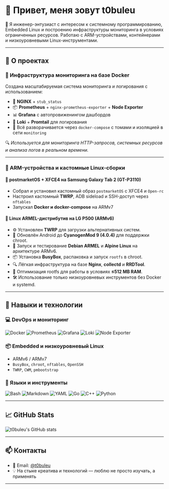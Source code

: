 # 👋 Привет, меня зовут t0buleu

📡 Я инженер-энтузиаст с интересом к системному программированию, Embedded Linux и построению инфраструктуры мониторинга в условиях ограниченных ресурсов. Работаю с ARM-устройствами, контейнерами и низкоуровневыми Linux-инструментами.

---

## 🚀 О проектах

### 🧠 Инфраструктура мониторинга на базе Docker

Создана масштабируемая система мониторинга и логирования с использованием:

- 🧩 **NGINX** + `stub_status`
- 📦 **Prometheus** + `nginx-prometheus-exporter` + **Node Exporter**
- 📊 **Grafana** с автопровиженингом дашбордов
- 📄 **Loki** + **Promtail** для логирования
- 🐳 Всё разворачивается через `docker-compose` с томами и изоляцией в сети `monitoring`

🔍 *Используется для мониторинга HTTP-запросов, системных ресурсов и анализа логов в реальном времени.*

---

### 📱 ARM-устройства и кастомные Linux-сборки

#### 📌 **postmarketOS + XFCE4 на Samsung Galaxy Tab 2 (GT-P3110)**

- Собрал и установил кастомный образ `postmarketOS` с XFCE4 и `Open-rc`
- Настроил кастомный **TWRP**, ADB sideload и SSH-доступ через `nftables`
- Запускал **Docker и docker-compose** на ARMv7

#### 📌 **Linux ARMEL-дистрибутив на LG P500 (ARMv6)**

- ⚙️ Установлен **TWRP** для загрузки альтернативных систем.
- 📲 Обновлён Android до **CyanogenMod 9 (4.0.4)** для поддержки chroot.
- 🐧 Запуск и тестирование **Debian ARMEL** и **Alpine Linux** на архитектуре ARMv6.
- 📦 Установка **BusyBox**, распаковка и запуск `rootfs` в chroot.
- 🔍 Лёгкая инфраструктура на базе **Nginx**, **collectd** и **RRDTool**.
- 🧠 Оптимизация rootfs для работы в условиях **≤512 MB RAM**.
- 🛠️ Использование только низкоуровневых инструментов без Docker и systemd.

---

## 🧰 Навыки и технологии

### 💻 DevOps и мониторинг

![Docker](https://img.shields.io/badge/-Docker-2496ED?logo=docker&logoColor=white&style=flat)
![Prometheus](https://img.shields.io/badge/-Prometheus-E6522C?logo=prometheus&logoColor=white&style=flat)
![Grafana](https://img.shields.io/badge/-Grafana-F46800?logo=grafana&logoColor=white&style=flat)
![Loki](https://img.shields.io/badge/-Loki-0E1117?logo=grafana&style=flat)
![Node Exporter](https://img.shields.io/badge/-Node%20Exporter-000000?style=flat&logo=prometheus)

### 📦 Embedded и низкоуровневый Linux

- ARMv6 / ARMv7
- `BusyBox`, `chroot`, `nftables`, `OpenSSH`
- `TWRP`, `CWM`, `pmbootstrap`

### 🧪 Языки и инструменты

![Bash](https://img.shields.io/badge/-Bash-121011?logo=gnu-bash&style=flat)
![Markdown](https://img.shields.io/badge/-Markdown-000000?logo=markdown&style=flat)
![YAML](https://img.shields.io/badge/-YAML-CB171E?logo=yaml&style=flat)
![Go](https://img.shields.io/badge/-Go-00ADD8?logo=go&logoColor=white&style=flat)
![C++](https://img.shields.io/badge/-C++-00599C?logo=c%2b%2b&logoColor=white&style=flat)
![Python](https://img.shields.io/badge/-Python-3776AB?logo=python&logoColor=white&style=flat)

---

## 📈 GitHub Stats

![t0buleu's GitHub stats](https://github-readme-stats.vercel.app/api?username=t0buleu&show_icons=true&theme=dark&hide_title=true)

---

## 📫 Контакты

- 🔗 Email: [@t0buleu](email:i@t0buleu.ru)
- 💡 На стыке креатива и технологий — люблю не просто изучать, а применять

---

